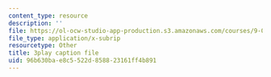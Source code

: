 ```yaml
---
content_type: resource
description: ''
file: https://ol-ocw-studio-app-production.s3.amazonaws.com/courses/9-00sc-introduction-to-psychology-fall-2011/96b630bae8c5522d858823161ff4b891_lBU64nfe8nM.vtt
file_type: application/x-subrip
resourcetype: Other
title: 3play caption file
uid: 96b630ba-e8c5-522d-8588-23161ff4b891
---
```


